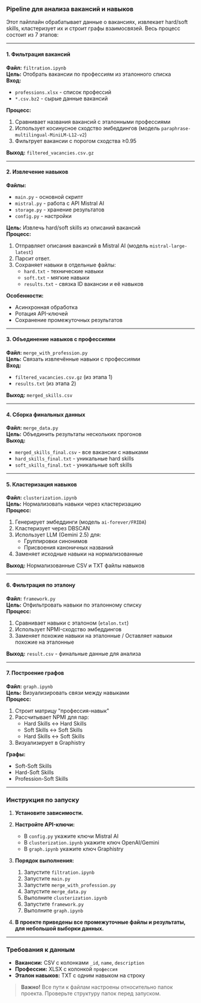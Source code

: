 ### Pipeline для анализа вакансий и навыков

Этот пайплайн обрабатывает данные о вакансиях, извлекает hard/soft skills, кластеризует их и строит графы взаимосвязей.
Весь процесс состоит из 7 этапов:

---

#### 1. Фильтрация вакансий

**Файл:** `filtration.ipynb`  
**Цель:** Отобрать вакансии по профессиям из эталонного списка  
**Вход:**

- `professions.xlsx` - список профессий
- `*.csv.bz2` - сырые данные вакансий

**Процесс:**

1. Сравнивает названия вакансий с эталонными профессиями
2. Использует косинусное сходство эмбеддингов (модель `paraphrase-multilingual-MiniLM-L12-v2`)
3. Фильтрует вакансии с порогом сходства ≥0.95

**Выход:** `filtered_vacancies.csv.gz`

---

#### 2. Извлечение навыков

**Файлы:**

- `main.py` - основной скрипт
- `mistral.py` - работа с API Mistral AI
- `storage.py` - хранение результатов
- `config.py` - настройки

**Цель:** Извлечь hard/soft skills из описаний вакансий  
**Процесс:**

1. Отправляет описания вакансий в Mistral AI (модель `mistral-large-latest`)
2. Парсит ответ.
3. Сохраняет навыки в отдельные файлы:
    - `hard.txt` - технические навыки
    - `soft.txt` - мягкие навыки
    - `results.txt` - связка ID вакансии и её навыков

**Особенности:**

- Асинхронная обработка
- Ротация API-ключей
- Сохранение промежуточных результатов

---

#### 3. Объединение навыков с профессиями

**Файл:** `merge_with_profession.py`  
**Цель:** Связать извлечённые навыки с профессиями  
**Вход:**

- `filtered_vacancies.csv.gz` (из этапа 1)
- `results.txt` (из этапа 2)

**Выход:** `merged_skills.csv`

---

#### 4. Сборка финальных данных

**Файл:** `merge_data.py`  
**Цель:** Объединить результаты нескольких прогонов  
**Выход:**

- `merged_skills_final.csv` - все вакансии с навыками
- `hard_skills_final.txt` - уникальные hard skills
- `soft_skills_final.txt` - уникальные soft skills

---

#### 5. Кластеризация навыков

**Файл:** `clusterization.ipynb`  
**Цель:** Нормализовать навыки через кластеризацию  
**Процесс:**

1. Генерирует эмбеддинги (модель `ai-forever/FRIDA`)
2. Кластеризует через DBSCAN
3. Использует LLM (Gemini 2.5) для:
    - Группировки синонимов
    - Присвоения каноничных названий
4. Заменяет исходные навыки на нормализованные

**Выход:** Нормализованные CSV и TXT файлы навыков

---

#### 6. Фильтрация по эталону

**Файл:** `framework.py`  
**Цель:** Отфильтровать навыки по эталонному списку  
**Процесс:**

1. Сравнивает навыки с эталоном (`etalon.txt`)
2. Использует NPMI-сходство эмбеддингов
3. Заменяет похожие навыки на эталонные / Оставляет навыки похожие на эталонные

**Выход:** `result.csv` - финальные данные для анализа

---

#### 7. Построение графов

**Файл:** `graph.ipynb`  
**Цель:** Визуализировать связи между навыками  
**Процесс:**

1. Строит матрицу "профессия-навык"
2. Рассчитывает NPMI для пар:
    - Hard Skills ↔ Hard Skills
    - Soft Skills ↔ Soft Skills
    - Hard Skills ↔ Soft Skills
3. Визуализирует в Graphistry

**Графы:**

- Soft-Soft Skills
- Hard-Soft Skills
- Profession-Soft Skills

---

### Инструкция по запуску

1. **Установите зависимости.**

2. **Настройте API-ключи:**
    - В `config.py` укажите ключи Mistral AI
    - В `clusterization.ipynb` укажите ключ OpenAI/Gemini
    - В `graph.ipynb` укажите ключ Graphistry

3. **Порядок выполнения:**
    1. Запустите `filtration.ipynb`
    2. Запустите `main.py`
    3. Запустите `merge_with_profession.py`
    4. Запустите `merge_data.py`
    5. Выполните `clusterization.ipynb`
    6. Запустите `framework.py`
    7. Выполните `graph.ipynb`

4. **В проекте приведены все промежуточные файлы и результаты, для небольшой выборки данных.**

---

### Требования к данным

- **Вакансии:** CSV с колонками `_id`, `name`, `description`
- **Профессии:** XLSX с колонкой `профессия`
- **Эталон навыков:** TXT с одним навыком на строку

> **Важно!** Все пути к файлам настроены относительно папок проекта. Проверьте структуру папок перед запуском.